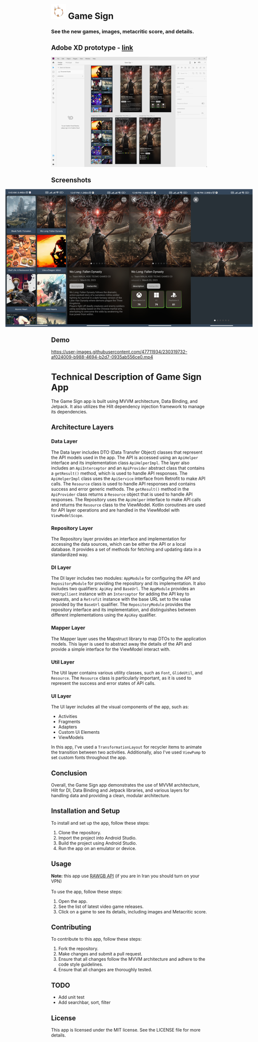 # <img src="./screenshots/logo.png" height="48">  Game Sign
### See the new games, images, metacritic score, and details.

## Adobe XD prototype - [link](./Game-Sign.xd)
<div style="display:flex;justify-content:center;align-items:center;">
  <img src="./screenshots/xd.png" />
</div>

## Screenshots
<div style="display:flex;justify-content:center;align-items:center;">
  <img src="./screenshots/1.jpg" width="200" />
  <img src="./screenshots/2.jpg" width="200" />
  <img src="./screenshots/3.jpg" width="200" />
  <img src="./screenshots/4.jpg" width="200" />
</div>

## Demo
https://user-images.githubusercontent.com/47711934/230319732-af024009-b988-4694-b2d7-0935ab556ce0.mp4


# Technical Description of Game Sign App
The Game Sign app is built using MVVM architecture, Data Binding, and Jetpack. It also utilizes the Hilt dependency injection framework to manage its dependencies.

## Architecture Layers

### Data Layer
The Data layer includes DTO (Data Transfer Object) classes that represent the API models used in the app. The API is accessed using an `ApiHelper` interface and its implementation class `ApiHelperImpl`. The layer also includes an `ApiInterceptor` and an `ApiProvider` abstract class that contains a `getResult()` method, which is used to handle API responses. The `ApiHelperImpl` class uses the `ApiService` interface from Retrofit to make API calls. The `Resource` class is used to handle API responses and contains success and error generic methods. The `getResult()` method in the `ApiProvider` class returns a `Resource` object that is used to handle API responses. The Repository uses the `ApiHelper` interface to make API calls and returns the `Resource` class to the ViewModel. Kotlin coroutines are used for API layer operations and are handled in the ViewModel with `ViewModelScope`.


### Repository Layer
The Repository layer provides an interface and implementation for accessing the data sources, which can be either the API or a local database. It provides a set of methods for fetching and updating data in a standardized way.

### DI Layer
The DI layer includes two modules: `AppModule` for configuring the API and `RepositoryModule` for providing the repository and its implementation. It also includes two qualifiers: `ApiKey` and `BaseUrl`. 
The `AppModule` provides an `OkHttpClient` instance with an `Interceptor` for adding the API key to requests, and a `Retrofit` instance with the base URL set to the value provided by the `BaseUrl` qualifier. The `RepositoryModule` provides the repository interface and its implementation, and distinguishes between different implementations using the `ApiKey` qualifier.


### Mapper Layer
The Mapper layer uses the Mapstruct library to map DTOs to the application models. This layer is used to abstract away the details of the API and provide a simple interface for the ViewModel interact with.

### Util Layer
The Util layer contains various utility classes, such as `Font`, `GlideUtil`, and `Resource`. The `Resource` class is particularly important, as it is used to represent the success and error states of API calls.

### UI Layer
The UI layer includes all the visual components of the app, such as:
- Activities
- Fragments
- Adapters
- Custom Ui Elements
- ViewModels

In this app, I've used a `TransformationLayout` for recycler items to animate the transition between two activities. Additionally, also I've used `ViewPump` to set custom fonts throughout the app.


## Conclusion
Overall, the Game Sign app demonstrates the use of MVVM architecture, Hilt for DI, Data Binding and Jetpack libraries, and various layers for handling data and providing a clean, modular architecture.

## Installation and Setup
To install and set up the app, follow these steps:

1. Clone the repository.
2. Import the project into Android Studio.
3. Build the project using Android Studio.
4. Run the app on an emulator or device.

## Usage
**Note:** this app use [RAWGB API](https://rawg.io/apidocs) (if you are in Iran you should turn on your VPN)
<br></br>
To use the app, follow these steps:

1. Open the app.
2. See the list of latest video game releases.
3. Click on a game to see its details, including images and Metacritic score.

## Contributing
To contribute to this app, follow these steps:

1. Fork the repository.
2. Make changes and submit a pull request.
3. Ensure that all changes follow the MVVM architecture and adhere to the code style guidelines.
4. Ensure that all changes are thoroughly tested.

## TODO
* Add unit test
* Add searchbar, sort, filter

## License
This app is licensed under the MIT license. See the LICENSE file for more details.
